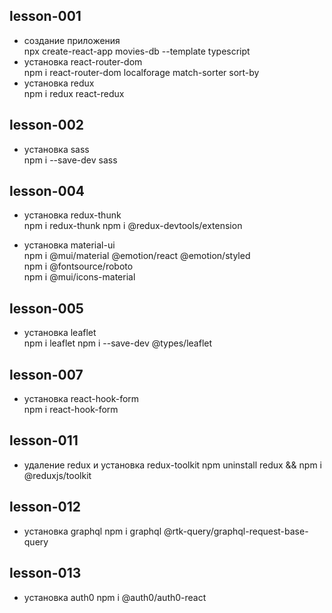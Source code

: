 ## lesson-001

- создание приложения  
npx create-react-app movies-db --template typescript  
- установка react-router-dom  
npm i react-router-dom localforage match-sorter sort-by  
- установка redux  
npm i redux react-redux  

## lesson-002  

- установка sass  
npm i --save-dev sass  

## lesson-004  

- установка redux-thunk  
npm i redux-thunk
npm i @redux-devtools/extension  

- установка material-ui  
npm i @mui/material @emotion/react @emotion/styled  
npm i @fontsource/roboto   
npm i @mui/icons-material  

## lesson-005  

- установка leaflet  
npm i leaflet 
npm i --save-dev @types/leaflet 

## lesson-007  

- установка react-hook-form    
npm i react-hook-form  

## lesson-011  

- удаление redux и установка redux-toolkit 
npm uninstall redux && npm i @reduxjs/toolkit  

## lesson-012  

- установка graphql 
npm i graphql @rtk-query/graphql-request-base-query  

## lesson-013  

- установка auth0 
npm i @auth0/auth0-react   